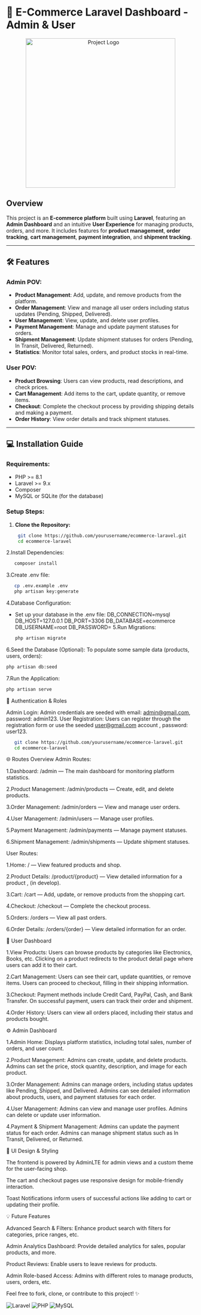# 🚀 **E-Commerce Laravel Dashboard - Admin & User**

<p align="center">
  <img src="https://i.ibb.co/KpSM1c2J" alt="Project Logo" width="400" />
</p>

## Overview
This project is an **E-commerce platform** built using **Laravel**, featuring an **Admin Dashboard** and an intuitive **User Experience** for managing products, orders, and more. It includes features for **product management**, **order tracking**, **cart management**, **payment integration**, and **shipment tracking**.

---

## 🛠️ **Features**

### **Admin POV:**
- **Product Management**: Add, update, and remove products from the platform.
- **Order Management**: View and manage all user orders including status updates (Pending, Shipped, Delivered).
- **User Management**: View, update, and delete user profiles.
- **Payment Management**: Manage and update payment statuses for orders.
- **Shipment Management**: Update shipment statuses for orders (Pending, In Transit, Delivered, Returned).
- **Statistics**: Monitor total sales, orders, and product stocks in real-time.

### **User POV:**
- **Product Browsing**: Users can view products, read descriptions, and check prices.
- **Cart Management**: Add items to the cart, update quantity, or remove items.
- **Checkout**: Complete the checkout process by providing shipping details and making a payment.
- **Order History**: View order details and track shipment statuses.

---

## 💻 **Installation Guide**

### **Requirements:**
- PHP >= 8.1
- Laravel >= 9.x
- Composer
- MySQL or SQLite (for the database)

### **Setup Steps:**

1. **Clone the Repository:**
   ```bash
    git clone https://github.com/yourusername/ecommerce-laravel.git
    cd ecommerce-laravel
2.Install Dependencies:
```bash
   composer install
```

3.Create .env file:
 ```bash
    cp .env.example .env
    php artisan key:generate
```
4.Database Configuration:
- Set up your database in the .env file:
    DB_CONNECTION=mysql
    DB_HOST=127.0.0.1
    DB_PORT=3306
    DB_DATABASE=ecommerce
    DB_USERNAME=root
    DB_PASSWORD=
5.Run Migrations:
  ```bash
  php artisan migrate
  ```
6.Seed the Database (Optional):
To populate some sample data (products, users, orders):
```bash
php artisan db:seed
```
7.Run the Application:
```bash
php artisan serve
```

🔑 Authentication & Roles

Admin Login: Admin credentials are seeded with email: admin@gmail.com, password: admin123.
User Registration: Users can register through the registration form or use the seeded user@gmail.com account , password: user123.
```bash
   git clone https://github.com/yourusername/ecommerce-laravel.git
   cd ecommerce-laravel
```
🌐 Routes Overview
Admin Routes:

1.Dashboard: /admin — The main dashboard for monitoring platform statistics.

2.Product Management: /admin/products — Create, edit, and delete products.

3.Order Management: /admin/orders — View and manage user orders.

4.User Management: /admin/users — Manage user profiles.

5.Payment Management: /admin/payments — Manage payment statuses.

6.Shipment Management: /admin/shipments — Update shipment statuses.

User Routes:

1.Home: / — View featured products and shop.

2.Product Details: /product/{product} — View detailed information for a product , (in develop).

3.Cart: /cart — Add, update, or remove products from the shopping cart.

4.Checkout: /checkout — Complete the checkout process.

5.Orders: /orders — View all past orders.

6.Order Details: /orders/{order} — View detailed information for an order.

📱 User Dashboard

1.View Products:
Users can browse products by categories like Electronics, Books, etc. Clicking on a product redirects to the product detail page where users can add it to their cart.

2.Cart Management:
Users can see their cart, update quantities, or remove items. Users can proceed to checkout, filling in their shipping information.

3.Checkout:
Payment methods include Credit Card, PayPal, Cash, and Bank Transfer. On successful payment, users can track their order and shipment.

4.Order History:
Users can view all orders placed, including their status and products bought.

⚙️ Admin Dashboard

1.Admin Home:
Displays platform statistics, including total sales, number of orders, and user count.

2.Product Management:
Admins can create, update, and delete products. Admins can set the price, stock quantity, description, and image for each product.

3.Order Management:
Admins can manage orders, including status updates like Pending, Shipped, and Delivered. Admins can see detailed information about products, users, and payment statuses for each order.

4.User Management:
Admins can view and manage user profiles. Admins can delete or update user information.

4.Payment & Shipment Management:
Admins can update the payment status for each order. Admins can manage shipment status such as In Transit, Delivered, or Returned.

🎨 UI Design & Styling

The frontend is powered by AdminLTE for admin views and a custom theme for the user-facing shop.

The cart and checkout pages use responsive design for mobile-friendly interaction.

Toast Notifications inform users of successful actions like adding to cart or updating their profile.

💡 Future Features

Advanced Search & Filters: Enhance product search with filters for categories, price ranges, etc.

Admin Analytics Dashboard: Provide detailed analytics for sales, popular products, and more.

Product Reviews: Enable users to leave reviews for products.

Admin Role-based Access: Admins with different roles to manage products, users, orders, etc.

Feel free to fork, clone, or contribute to this project! ✨

![Laravel](https://img.shields.io/badge/Laravel-9.x-orange)
![PHP](https://img.shields.io/badge/PHP-%3E%3D%208.1-blue)
![MySQL](https://img.shields.io/badge/MySQL-8.x-blue)
